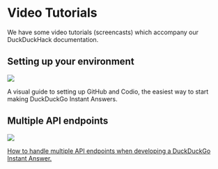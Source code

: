 # Video Tutorials

We have some video tutorials (screencasts) which accompany our DuckDuckHack documentation. 

## Setting up your environment

<a href="https://vimeo.com/132712266">
  <img src="https://images.duckduckgo.com/iu/?u=https%3A%2F%2Fraw.githubusercontent.com%2Fduckduckgo%2Fduckduckgo-documentation%2Fmaster%2Fduckduckhack%2Fassets%2Fscreencast_environment-setup.jpg&f=1">
</a>

A visual guide to setting up GitHub and Codio, the easiest way to start making DuckDuckGo Instant Answers. 

## Multiple API endpoints

<a href="https://vimeo.com/137152536">
  <img src="https://images.duckduckgo.com/iu/?u=https%3A%2F%2Fraw.githubusercontent.com%2Fduckduckgo%2Fduckduckgo-documentation%2Fmaster%2Fduckduckhack%2Fassets%2Fscreencast_multiple-endpoints.jpg&f=1">
</img>

How to handle multiple API endpoints when developing a DuckDuckGo Instant Answer.

